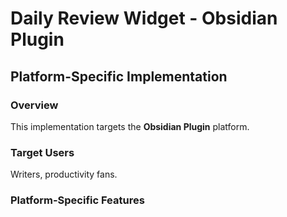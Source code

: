 # Daily Review Widget - Obsidian Plugin

## Platform-Specific Implementation

### Overview
This implementation targets the **Obsidian Plugin** platform.

### Target Users
Writers, productivity fans.

### Platform-Specific Features
